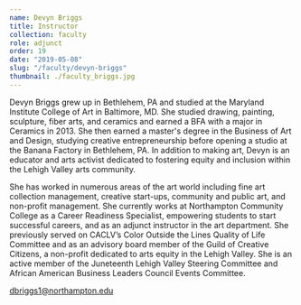 ```yaml
---
name: Devyn Briggs
title: Instructor
collection: faculty
role: adjunct
order: 19
date: "2019-05-08"
slug: "/faculty/devyn-briggs"
thumbnail: ./faculty_briggs.jpg
---
```


Devyn Briggs grew up in Bethlehem, PA and studied at the Maryland Institute College of Art in Baltimore, MD. She studied drawing, painting, sculpture, fiber arts, and ceramics and earned a BFA with a major in Ceramics in 2013. She then earned a master's degree in the Business of Art and Design, studying creative entrepreneurship before opening a studio at the Banana Factory in Bethlehem, PA. In addition to making art, Devyn is an educator and arts activist dedicated to fostering equity and inclusion within the Lehigh Valley arts community.

She has worked in numerous areas of the art world including fine art collection management, creative start-ups, community and public art, and non-profit management. She currently works at Northampton Community College as a Career Readiness Specialist, empowering students to start successful careers, and as an adjunct instructor in the art department. She previously served on CACLV’s Color Outside the Lines Quality of Life Committee and as an advisory board member of the Guild of Creative Citizens, a non-profit dedicated to arts equity in the Lehigh Valley. She is an active member of the Juneteenth Lehigh Valley Steering Committee and African American Business Leaders Council Events Committee.

<a href="mailto:dbriggs1@northampton.edu">dbriggs1@northampton.edu</a>
